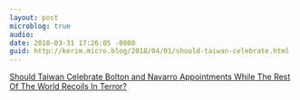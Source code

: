 ```yaml
---
layout: post
microblog: true
audio: 
date: 2018-03-31 17:26:05 -0800
guid: http://kerim.micro.blog/2018/04/01/should-taiwan-celebrate.html
---
```

[Should Taiwan Celebrate Bolton and Navarro Appointments While The Rest Of The World Recoils In Terror?](https://newbloommag.net/2018/03/31/bolton-navarro-appointments/)
